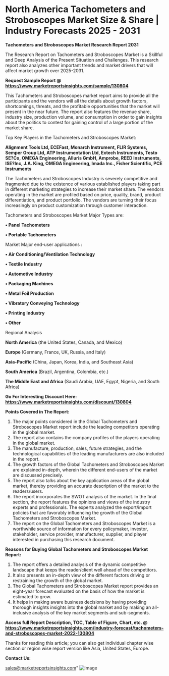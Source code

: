 # North America Tachometers and Stroboscopes Market Size & Share | Industry Forecasts 2025 - 2031

<strong>Tachometers and Stroboscopes Market Research Report 2031</strong>

The Research Report on Tachometers and Stroboscopes Market is a Skillful and Deep Analysis of the Present Situation and Challenges. This research report also analyzes other important trends and market drivers that will affect market growth over 2025-2031.

<strong>Request Sample Report @ <a href=https://www.marketreportsinsights.com/sample/130804>https://www.marketreportsinsights.com/sample/130804</a></strong>

This Tachometers and Stroboscopes market report aims to provide all the participants and the vendors will all the details about growth factors, shortcomings, threats, and the profitable opportunities that the market will present in the near future. The report also features the revenue share, industry size, production volume, and consumption in order to gain insights about the politics to contest for gaining control of a large portion of the market share.

Top Key Players in the Tachometers and Stroboscopes Market:

<strong>Alignment Tools Ltd, ECEFast, Monarch Instrument, FLIR Systems, Semper Group Ltd, ATP Instrumentation Ltd, Extech Instruments, Testo SE?Co, OMEGA Engineering, Alluris GmbH, Amprobe, REED Instruments, ISE?Inc, J.A. King, OMEGA Engineering, Imada Inc., Fisher Scientific, PCE Instruments</strong>

The Tachometers and Stroboscopes Industry is severely competitive and fragmented due to the existence of various established players taking part in different marketing strategies to increase their market share. The vendors operating in the market are profiled based on price, quality, brand, product differentiation, and product portfolio. The vendors are turning their focus increasingly on product customization through customer interaction.

Tachometers and Stroboscopes Market Major Types are:

<strong>• Panel Tachometers

• Portable Tachometers</strong>

Market Major end-user applications :

<strong>• Air Conditioning/Ventilation Technology

• Textile Industry

• Automotive Industry

• Packaging Machines

• Metal Foil Production

• Vibratory Conveying Technology

• Printing Industry

• Other</strong>

Regional Analysis

</u><strong><b>North America</b></strong> (the United States, Canada, and Mexico)

<strong><b>Europe </b></strong>(Germany, France, UK, Russia, and Italy)

<strong><b>Asia-Pacific</b></strong> (China, Japan, Korea, India, and Southeast Asia)

<strong><b>South America</b></strong> (Brazil, Argentina, Colombia, etc.)

<strong><b>The Middle East and Africa</b></strong> (Saudi Arabia, UAE, Egypt, Nigeria, and South Africa)

<strong>Go For Interesting Discount Here: <a href=https://www.marketreportsinsights.com/discount/130804>https://www.marketreportsinsights.com/discount/130804</a></strong>

<strong>Points Covered in The Report:</strong>
<ol>
  <li>The major points considered in the Global Tachometers and Stroboscopes Market report include the leading competitors operating in the global market.</li>
  <li>The report also contains the company profiles of the players operating in the global market.</li>
  <li>The manufacture, production, sales, future strategies, and the technological capabilities of the leading manufacturers are also included in the report.</li>
  <li>The growth factors of the Global Tachometers and Stroboscopes Market are explained in-depth, wherein the different end-users of the market are discussed precisely.</li>
  <li>The report also talks about the key application areas of the global market, thereby providing an accurate description of the market to the readers/users.</li>
  <li>The report incorporates the SWOT analysis of the market. In the final section, the report features the opinions and views of the industry experts and professionals. The experts analyzed the export/import policies that are favorably influencing the growth of the Global Tachometers and Stroboscopes Market.</li>
  <li>The report on the Global Tachometers and Stroboscopes Market is a worthwhile source of information for every policymaker, investor, stakeholder, service provider, manufacturer, supplier, and player interested in purchasing this research document.</li>
</ol>
<strong>Reasons for Buying Global Tachometers and Stroboscopes Market Report:</strong>

<ol>
  <li>The report offers a detailed analysis of the dynamic competitive landscape that keeps the reader/client well ahead of the competitors.</li>
  <li>It also presents an in-depth view of the different factors driving or restraining the growth of the global market.</li>
  <li>The Global Tachometers and Stroboscopes Market report provides an eight-year forecast evaluated on the basis of how the market is estimated to grow.</li>
  <li>It helps in making aware business decisions by having providing thorough insights insights into the global market and by making an all-inclusive analysis of the key market segments and sub-segments.</li>
</ol>
<strong>Access full Report Description, TOC, Table of Figure, Chart, etc. @ <a href=https://www.marketreportsinsights.com/industry-forecast/tachometers-and-stroboscopes-market-2022-130804>https://www.marketreportsinsights.com/industry-forecast/tachometers-and-stroboscopes-market-2022-130804</a></strong>


Thanks for reading this article; you can also get individual chapter wise section or region wise report version like Asia, United States, Europe.

<strong>Contact Us:</strong>

sales@marketreportsinsights.com"
![image](https://github.com/user-attachments/assets/676feb11-3c9d-4de3-a979-ea07bd2e6d19)
